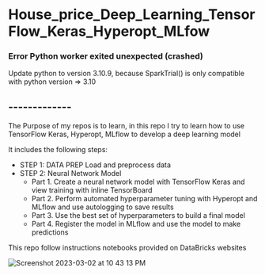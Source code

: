 # House_price_Deep_Learning_TensorFlow_Keras_Hyperopt_MLfow
### Error Python worker exited unexpected (crashed)
Update python to version 3.10.9, because SparkTrial() is only compatible with python version => 3.10
## -------------
The Purpose of my repos is to learn, in this repo I try to learn how to use TensorFlow Keras, Hyperopt, MLflow to develop a deep learning model

It includes the following steps:
- STEP 1: DATA PREP
Load and preprocess data
- STEP 2: Neural Network Model
  - Part 1. Create a neural network model with TensorFlow Keras and view training with inline TensorBoard
  - Part 2. Perform automated hyperparameter tuning with Hyperopt and MLflow and use autologging to save results
  - Part 3. Use the best set of hyperparameters to build a final model
  - Part 4. Register the model in MLflow and use the model to make predictions
  
This repo follow instructions notebooks provided on DataBricks websites

![Screenshot 2023-03-02 at 10 43 13 PM](https://user-images.githubusercontent.com/93171100/222626298-50bb2cd9-a994-41bb-b80d-5fbc7210dc8e.png)
